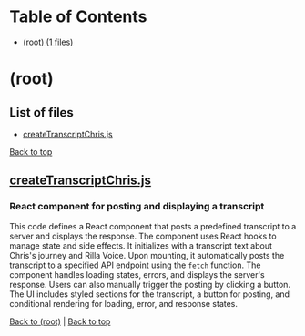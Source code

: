 # Table of Contents

- [(root) (1 files)](#root)
# (root)

## List of files

- [createTranscriptChris.js](#createtranscriptchrisjs)

[Back to top](#table-of-contents)

## [createTranscriptChris.js](createTranscriptChris.js)

### React component for posting and displaying a transcript

This code defines a React component that posts a predefined transcript to a server and displays the response. The component uses React hooks to manage state and side effects. It initializes with a transcript text about Chris's journey and Rilla Voice. Upon mounting, it automatically posts the transcript to a specified API endpoint using the `fetch` function. The component handles loading states, errors, and displays the server's response. Users can also manually trigger the posting by clicking a button. The UI includes styled sections for the transcript, a button for posting, and conditional rendering for loading, error, and response states.

[Back to (root)](#root) | [Back to top](#table-of-contents)

